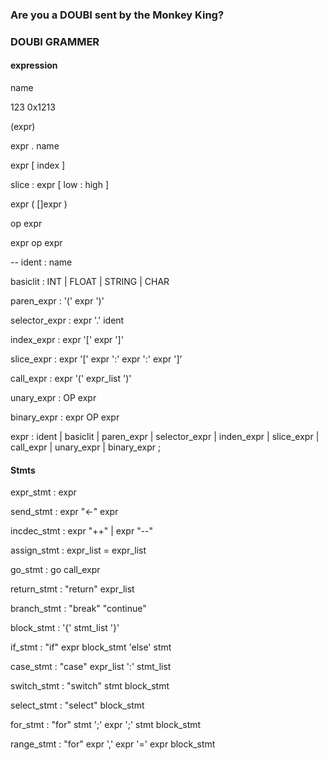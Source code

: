 ### Are you a DOUBI sent by the Monkey King?

### DOUBI GRAMMER

#### expression 

name 

123
0x1213

(expr)

expr . name

expr [ index ]

slice : expr [ low : high ]

expr ( []expr )

op expr

expr op expr

-- 
ident : name
      
basiclit : INT | FLOAT | STRING | CHAR 

paren_expr : '(' expr ')'

selector_expr : expr '.' ident

index_expr : expr '[' expr ']'

slice_expr : expr '[' expr ':' expr ':' expr ']'

call_expr : expr '(' expr_list ')'

unary_expr : OP expr 

binary_expr : expr OP expr

expr : ident
     | basiclit
     | paren_expr
     | selector_expr
     | inden_expr
     | slice_expr
     | call_expr
     | unary_expr
     | binary_expr
     ;

#### Stmts

expr_stmt : expr

send_stmt : expr "<-" expr

incdec_stmt : expr "++"
	    | expr "--"

assign_stmt : expr_list = expr_list

go_stmt : go call_expr

return_stmt : "return" expr_list

branch_stmt : "break" "continue"

block_stmt : '{' stmt_list '}'

if_stmt : "if" expr block_stmt 'else' stmt

case_stmt : "case" expr_list ':' stmt_list

switch_stmt : "switch" stmt block_stmt

select_stmt : "select" block_stmt

for_stmt : "for" stmt ';' expr ';' stmt block_stmt

range_stmt : "for" expr ',' expr '=' expr block_stmt
